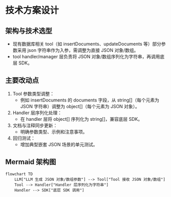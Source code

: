 # 技术方案设计

## 架构与技术选型
- 现有数据库相关 tool（如 insertDocuments、updateDocuments 等）部分参数采用 json 字符串作为入参，需调整为直接 JSON 对象/数组。
- tool handler/manager 层负责将 JSON 对象/数组序列化为字符串，再调用底层 SDK。

## 主要改动点
1. Tool 参数类型调整：
   - 例如 insertDocuments 的 documents 字段，从 string[]（每个元素为 JSON 字符串）调整为 object[]（每个元素为 JSON 对象）。
2. Handler 层序列化处理：
   - 在 handler 层将 object[] 序列化为 string[]，兼容底层 SDK。
3. 文档与注释同步更新：
   - 明确参数类型、示例和注意事项。
4. 回归测试：
   - 增加典型嵌套 JSON 场景的单元测试。

## Mermaid 架构图

```mermaid
flowchart TD
    LLM["LLM 生成 JSON 对象/数组参数"] --> Tool["Tool 接收 JSON 对象/数组"]
    Tool --> Handler["Handler 层序列化为字符串"]
    Handler --> SDK["底层 SDK 调用"]
``` 